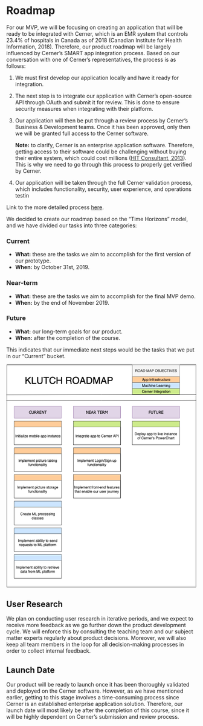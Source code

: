 # Roadmap

For our MVP, we will be focusing on creating an application that will be ready to be integrated with Cerner, which is an EMR system that controls 23.4% of hospitals in Canada as of 2018 (Canadian Institute for Health Information, 2018). Therefore, our product roadmap will be largely influenced by Cerner’s SMART app integration process. Based on our conversation with one of Cerner’s representatives, the process is as follows:

1. We must first develop our application locally and have it ready for integration. 
2. The next step is to integrate our application with Cerner’s open-source API through OAuth and submit it for review. This is done to ensure security measures when integrating with their platform.
3. Our application will then be put through a review process by Cerner’s Business & Development teams. Once it has been approved, only then we will be granted full access to the Cerner software.
  
    **Note:** to clarify, Cerner is an enterprise application software. Therefore, getting access to their software could be challenging without buying their entire system, which could cost millions ([HIT Consultant, 2013](https://hitconsultant.net/2013/01/03/the-costly-darkside-of-emr-implementations/#.XZ1Df-dKjOR)). This is why we need to go through this process to properly get verified by Cerner. 

4. Our application will be taken through the full Cerner validation process, which includes functionality, security, user experience, and operations testin

Link to the more detailed process [here](./cerner_integration_process.md).

We decided to create our roadmap based on the “Time Horizons” model, and we have divided our tasks into three categories:

### Current
- **What:** these are the tasks we aim to accomplish for the first version of our prototype.
- **When:** by October 31st, 2019.

### Near-term
- **What:** these are the tasks we aim to accomplish for the final MVP demo.
- **When:** by the end of November 2019.

### Future
- **What:** our long-term goals for our product.
- **When:** after the completion of the course.

This indicates that our immediate next steps would be the tasks that we put in our “Current” bucket.


![roadmap](./klutch_roadmap.png)

## User Research
We plan on conducting user research in iterative periods, and we expect to receive more feedback as we go further down the product development cycle. We will enforce this by consulting the teaching team and our subject matter experts regularly about product decisions. Moreover, we will also keep all team members in the loop for all decision-making processes in order to collect internal feedback.

## Launch Date
Our product will be ready to launch once it has been thoroughly validated and deployed on the Cerner software. However, as we have mentioned earlier, getting to this stage involves a time-consuming process since Cerner is an established enterprise application solution. Therefore, our launch date will most likely be after the completion of this course, since it will be highly dependent on Cerner’s submission and review process.
